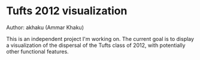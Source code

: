 # Tufts 2012 visualization #
Author: akhaku (Ammar Khaku)

This is an independent project I'm working on. The current goal is to display a visualization of the dispersal of the Tufts class of 2012, with potentially other functional features. 
